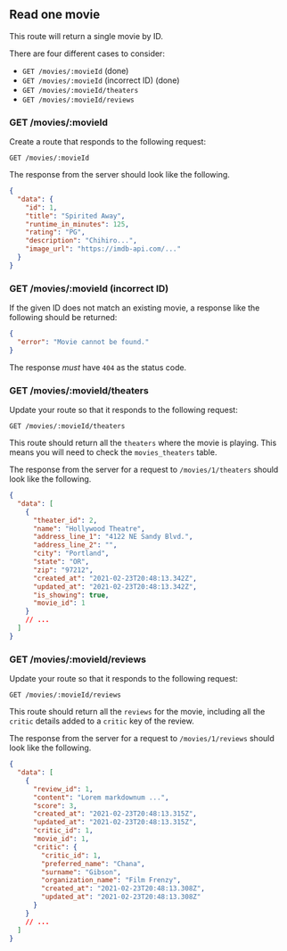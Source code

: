 ## Read one movie

This route will return a single movie by ID.

There are four different cases to consider:

- `GET /movies/:movieId` (done)
- `GET /movies/:movieId` (incorrect ID) (done)
- `GET /movies/:movieId/theaters`
- `GET /movies/:movieId/reviews`

### GET /movies/:movieId

Create a route that responds to the following request:

```
GET /movies/:movieId
```

The response from the server should look like the following.

```json
{
  "data": {
    "id": 1,
    "title": "Spirited Away",
    "runtime_in_minutes": 125,
    "rating": "PG",
    "description": "Chihiro...",
    "image_url": "https://imdb-api.com/..."
  }
}
```

### GET /movies/:movieId (incorrect ID)

If the given ID does not match an existing movie, a response like the following should be returned:

```json
{
  "error": "Movie cannot be found."
}
```

The response _must_ have `404` as the status code.

### GET /movies/:movieId/theaters

Update your route so that it responds to the following request:

```
GET /movies/:movieId/theaters
```

This route should return all the `theaters` where the movie is playing. This means you will need to check
the `movies_theaters` table.

The response from the server for a request to `/movies/1/theaters` should look like the following.

```json
{
  "data": [
    {
      "theater_id": 2,
      "name": "Hollywood Theatre",
      "address_line_1": "4122 NE Sandy Blvd.",
      "address_line_2": "",
      "city": "Portland",
      "state": "OR",
      "zip": "97212",
      "created_at": "2021-02-23T20:48:13.342Z",
      "updated_at": "2021-02-23T20:48:13.342Z",
      "is_showing": true,
      "movie_id": 1
    }
    // ...
  ]
}
```

### GET /movies/:movieId/reviews

Update your route so that it responds to the following request:

```
GET /movies/:movieId/reviews
```

This route should return all the `reviews` for the movie, including all the `critic` details added to a `critic` key of the review.

The response from the server for a request to `/movies/1/reviews` should look like the following.

```json
{
  "data": [
    {
      "review_id": 1,
      "content": "Lorem markdownum ...",
      "score": 3,
      "created_at": "2021-02-23T20:48:13.315Z",
      "updated_at": "2021-02-23T20:48:13.315Z",
      "critic_id": 1,
      "movie_id": 1,
      "critic": {
        "critic_id": 1,
        "preferred_name": "Chana",
        "surname": "Gibson",
        "organization_name": "Film Frenzy",
        "created_at": "2021-02-23T20:48:13.308Z",
        "updated_at": "2021-02-23T20:48:13.308Z"
      }
    }
    // ...
  ]
}
```
